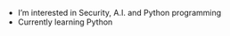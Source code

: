 - I’m interested in Security, A.I. and Python programming
- Currently learning Python

<!---
Samuql/Samuql is a ✨ special ✨ repository because its `README.md` (this file) appears on your GitHub profile.
You can click the Preview link to take a look at your changes.
--->
